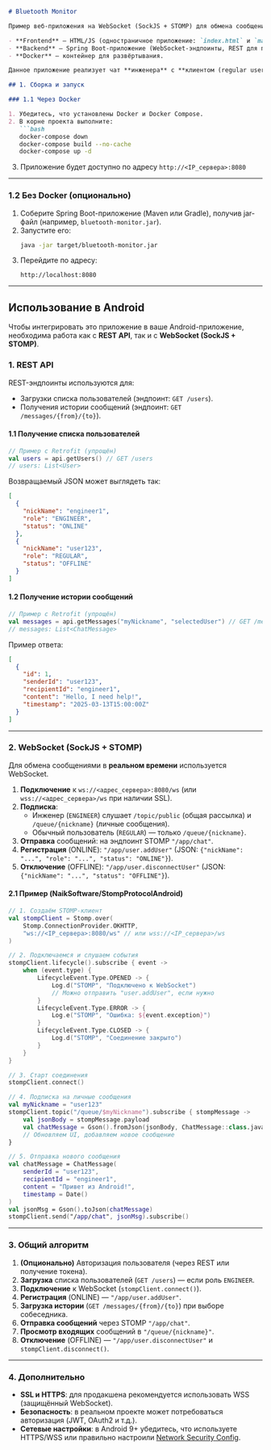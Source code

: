 ```markdown
# Bluetooth Monitor

Пример веб-приложения на WebSocket (SockJS + STOMP) для обмена сообщениями между инженерами и клиентами в реальном времени.

- **Frontend** — HTML/JS (одностраничное приложение: `index.html` и `main.js`).
- **Backend** — Spring Boot-приложение (WebSocket-эндпоинты, REST для пользователей и сообщений).
- **Docker** — контейнер для развёртывания.

Данное приложение реализует чат **инженера** с **клиентом (regular user)**, включая хранение сообщений и список пользователей (онлайн/оффлайн).

## 1. Сборка и запуск

### 1.1 Через Docker

1. Убедитесь, что установлены Docker и Docker Compose.
2. В корне проекта выполните:
   ```bash
   docker-compose down
   docker-compose build --no-cache
   docker-compose up -d
   ```
3. Приложение будет доступно по адресу `http://<IP_сервера>:8080`

---

### 1.2 Без Docker (опционально)

1. Соберите Spring Boot-приложение (Maven или Gradle), получив jar-файл (например, `bluetooth-monitor.jar`).
2. Запустите его:
   ```bash
   java -jar target/bluetooth-monitor.jar
   ```
3. Перейдите по адресу:
   ```
   http://localhost:8080
   ```

---

## Использование в Android

Чтобы интегрировать это приложение в ваше Android-приложение, необходима работа как с **REST API**, так и с **WebSocket (SockJS + STOMP)**.

### 1. REST API

REST-эндпоинты используются для:
- Загрузки списка пользователей (эндпоинт: `GET /users`).
- Получения истории сообщений (эндпоинт: `GET /messages/{from}/{to}`).

#### 1.1 Получение списка пользователей

```kotlin
// Пример с Retrofit (упрощён)
val users = api.getUsers() // GET /users
// users: List<User>
```

Возвращаемый JSON может выглядеть так:
```json
[
  {
    "nickName": "engineer1",
    "role": "ENGINEER",
    "status": "ONLINE"
  },
  {
    "nickName": "user123",
    "role": "REGULAR",
    "status": "OFFLINE"
  }
]
```

#### 1.2 Получение истории сообщений

```kotlin
// Пример с Retrofit (упрощён)
val messages = api.getMessages("myNickname", "selectedUser") // GET /messages/{from}/{to}
// messages: List<ChatMessage>
```

Пример ответа:
```json
[
  {
    "id": 1,
    "senderId": "user123",
    "recipientId": "engineer1",
    "content": "Hello, I need help!",
    "timestamp": "2025-03-13T15:00:00Z"
  }
]
```

---

### 2. WebSocket (SockJS + STOMP)

Для обмена сообщениями в **реальном времени** используется WebSocket.

1. **Подключение** к `ws://<адрес_сервера>:8080/ws` (или `wss://<адрес_сервера>/ws` при наличии SSL).
2. **Подписка**:
   - Инженер (`ENGINEER`) слушает `/topic/public` (общая рассылка) и `/queue/{nickname}` (личные сообщения).
   - Обычный пользователь (`REGULAR`) — только `/queue/{nickname}`.
3. **Отправка** сообщений: на эндпоинт STOMP `"/app/chat"`.
4. **Регистрация** (ONLINE): `"/app/user.addUser"` (JSON: `{"nickName": "...", "role": "...", "status": "ONLINE"}`).
5. **Отключение** (OFFLINE): `"/app/user.disconnectUser"` (JSON: `{"nickName": "...", "status": "OFFLINE"}`).

#### 2.1 Пример (NaikSoftware/StompProtocolAndroid)

```kotlin
// 1. Создаём STOMP-клиент
val stompClient = Stomp.over(
    Stomp.ConnectionProvider.OKHTTP,
    "ws://<IP_сервера>:8080/ws" // или wss://<IP_сервера>/ws
)

// 2. Подключаемся и слушаем события
stompClient.lifecycle().subscribe { event ->
    when (event.type) {
        LifecycleEvent.Type.OPENED -> {
            Log.d("STOMP", "Подключено к WebSocket")
            // Можно отправить "user.addUser", если нужно
        }
        LifecycleEvent.Type.ERROR -> {
            Log.e("STOMP", "Ошибка: ${event.exception}")
        }
        LifecycleEvent.Type.CLOSED -> {
            Log.d("STOMP", "Соединение закрыто")
        }
    }
}

// 3. Старт соединения
stompClient.connect()

// 4. Подписка на личные сообщения
val myNickname = "user123"
stompClient.topic("/queue/$myNickname").subscribe { stompMessage ->
    val jsonBody = stompMessage.payload
    val chatMessage = Gson().fromJson(jsonBody, ChatMessage::class.java)
    // Обновляем UI, добавляем новое сообщение
}

// 5. Отправка нового сообщения
val chatMessage = ChatMessage(
    senderId = "user123",
    recipientId = "engineer1",
    content = "Привет из Android!",
    timestamp = Date()
)
val jsonMsg = Gson().toJson(chatMessage)
stompClient.send("/app/chat", jsonMsg).subscribe()
```

---

### 3. Общий алгоритм

1. **(Опционально)** Авторизация пользователя (через REST или получение токена).
2. **Загрузка** списка пользователей (`GET /users`) — если роль `ENGINEER`.
3. **Подключение** к WebSocket (`stompClient.connect()`).
4. **Регистрация** (ONLINE) — `"/app/user.addUser"`.
5. **Загрузка истории** (`GET /messages/{from}/{to}`) при выборе собеседника.
6. **Отправка сообщений** через STOMP `"/app/chat"`.
7. **Просмотр входящих** сообщений в `"/queue/{nickname}"`.
8. **Отключение** (OFFLINE) — `"/app/user.disconnectUser"` и `stompClient.disconnect()`.

---

### 4. Дополнительно

- **SSL и HTTPS**: для продакшена рекомендуется использовать WSS (защищённый WebSocket).
- **Безопасность**: в реальном проекте может потребоваться авторизация (JWT, OAuth2 и т.д.).
- **Сетевые настройки**: в Android 9+ убедитесь, что используете HTTPS/WSS или правильно настроили [Network Security Config](https://developer.android.com/training/articles/security-config).
```
